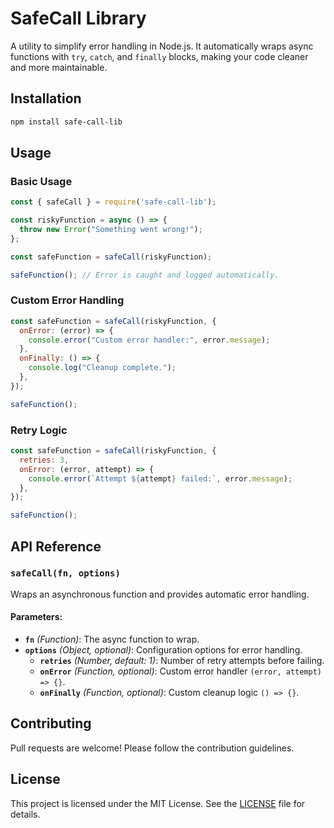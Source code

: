 # SafeCall Library

A utility to simplify error handling in Node.js. It automatically wraps async functions with `try`, `catch`, and `finally` blocks, making your code cleaner and more maintainable.

## Installation

```bash
npm install safe-call-lib
```

## Usage

### Basic Usage

```javascript
const { safeCall } = require('safe-call-lib');

const riskyFunction = async () => {
  throw new Error("Something went wrong!");
};

const safeFunction = safeCall(riskyFunction);

safeFunction(); // Error is caught and logged automatically.
```

### Custom Error Handling

```javascript
const safeFunction = safeCall(riskyFunction, {
  onError: (error) => {
    console.error("Custom error handler:", error.message);
  },
  onFinally: () => {
    console.log("Cleanup complete.");
  },
});

safeFunction();
```

### Retry Logic

```javascript
const safeFunction = safeCall(riskyFunction, {
  retries: 3,
  onError: (error, attempt) => {
    console.error(`Attempt ${attempt} failed:`, error.message);
  },
});

safeFunction();
```

## API Reference

### `safeCall(fn, options)`

Wraps an asynchronous function and provides automatic error handling.

#### Parameters:
- **`fn`** *(Function)*: The async function to wrap.
- **`options`** *(Object, optional)*: Configuration options for error handling.
  - **`retries`** *(Number, default: 1)*: Number of retry attempts before failing.
  - **`onError`** *(Function, optional)*: Custom error handler `(error, attempt) => {}`.
  - **`onFinally`** *(Function, optional)*: Custom cleanup logic `() => {}`.

## Contributing

Pull requests are welcome! Please follow the contribution guidelines.

## License

This project is licensed under the MIT License. See the [LICENSE](LICENSE) file for details.

